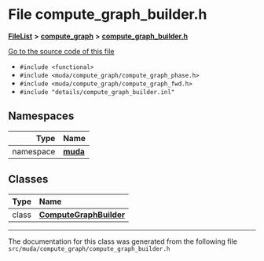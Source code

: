 

# File compute\_graph\_builder.h



[**FileList**](files.md) **>** [**compute\_graph**](dir_b4aad8ec408afb185bc8426846668e86.md) **>** [**compute\_graph\_builder.h**](compute__graph__builder_8h.md)

[Go to the source code of this file](compute__graph__builder_8h_source.md)



* `#include <functional>`
* `#include <muda/compute_graph/compute_graph_phase.h>`
* `#include <muda/compute_graph/compute_graph_fwd.h>`
* `#include "details/compute_graph_builder.inl"`













## Namespaces

| Type | Name |
| ---: | :--- |
| namespace | [**muda**](namespacemuda.md) <br> |


## Classes

| Type | Name |
| ---: | :--- |
| class | [**ComputeGraphBuilder**](classmuda_1_1_compute_graph_builder.md) <br> |



















































------------------------------
The documentation for this class was generated from the following file `src/muda/compute_graph/compute_graph_builder.h`

